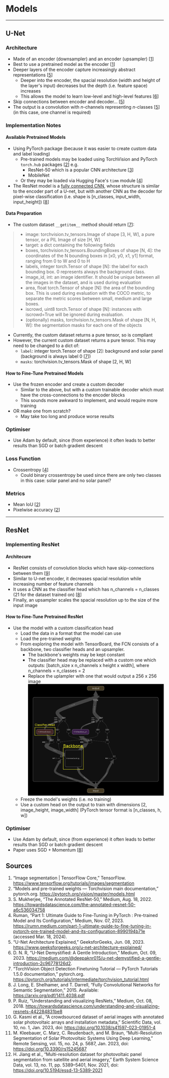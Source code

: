 # Models 
---

## U-Net
### Architecture
- Made of an encoder (downsampler) and an encoder (upsampler) \[[1](#sources)\]
- Best to use a pretrained model as the encoder \[[1](#sources)\]
- Deeper layers of the encoder capture increasingly abstract representations \[[5](#sources)\]
  - Deeper into the encoder, the spacial resolution (width and height of the layer's input) decreases but  the depth (i.e. feature space) increases
  - This allows the model to learn low-level and high-level features \[[6](#sources)\]
- Skip connections between encoder and decoder... \[[5](#sources)\]
- The output is a convolution with *n*-channels representing *n*-classes \[[5](#sources)\] (in this case, one channel is required)

### Implementation Notes
#### Available Pretrained Models
- Using PyTorch package (because it was easier to create custom data and label loading)
  - Pre-trained models may be loaded using TorchVision and PyTorch `torch.hub` packages \[[2](#sources)\] e.g.
    - ResNet-50 which is a popular CNN architecture \[[3](#sources)\]
    - MobileNet
  - Or they may be loaded via Hugging Face's `timm` module \[[4](#sources)\]
- The ResNet model is a [fully connected CNN](#fully-connected-cnn), whose structure is similar to the encoder part of a U-net, but with another CNN as the decoder for pixel-wise classification (i.e. shape is [n_classes, input_width, input_height]) \[[8](#sources)\]

#### Data Preparation
- The custom dataset `__getitem__` method should return \[[7](#sources)\]:
>- image: torchvision.tv_tensors.Image of shape [3, H, W], a pure tensor, or a PIL Image of size [H, W]
>- target: a dict containing the following fields
>  - boxes, torchvision.tv_tensors.BoundingBoxes of shape [N, 4]: the coordinates of the N bounding boxes in [x0, y0, x1, y1] format, ranging from 0 to W and 0 to H
>  - labels, integer torch.Tensor of shape [N]: the label for each bounding box. 0 represents always the background class.
>  - image_id, int: an image identifier. It should be unique between all the images in the dataset, and is used during evaluation
>  - area, float torch.Tensor of shape [N]: the area of the bounding box. This is used during evaluation with the COCO metric, to separate the metric scores between small, medium and large boxes.
>  - iscrowd, uint8 torch.Tensor of shape [N]: instances with iscrowd=True will be ignored during evaluation.
>  - (optionally) masks, torchvision.tv_tensors.Mask of shape [N, H, W]: the segmentation masks for each one of the objects

- Currently, the custom dataset returns a pure tensor, so is compliant
- However, the current custom dataset returns a pure tensor. This may need to be changed to a dict of:
  - `label`: integer torch.Tensor of shape [2]: background and solar panel (background is always label 0 \[[7](#sources)\])
  - `masks`: torchvision.tv_tensors.Mask of shape [2, H, W]

#### How to Fine-Tune Pretrained Models
- Use the frozen encoder and create a custom decoder
  - Similar to the above, but with a custom trainable decoder which must have the cross-connections to the encoder blocks
  - This sounds more awkward to implement, and would require more training
- OR make one from scratch?
  - May take too long and produce worse results

### Optimiser
- Use Adam by default, since (from experience) it often leads to better results than SGD or batch gradient descent

### Loss Function
- Crossentropy \[[4](#sources)\]
  - Could binary crossentropy be used since there are only two classes in this case: solar panel and no solar panel?

### Metrics
- Mean IoU \[[2](#sources)\]
- Pixelwise accuracy \[[2](#sources)\]
---

## ResNet
### Implementing ResNet
#### Architecure
- ResNet consists of convolution blocks which have skip-connections between them \[[9](#sources)\]
- Similar to U-net encoder, it decreases spacial resolution while increasing number of feature channels
- It uses a CNN as the classifier head which has n_channels = n_classes (21 for the dataset trained on) \[[8](#sources)\]
- Finally, an upsampler scales the spacial resolution up to the size of the input image

#### How to Fine-Tune Pretrained ResNet
- Use the model with a custom classification head
  - Load the data in a format that the model can use
  - Load the pre-trained weights
  - From exploring the model with TensorBoard, the FCN consists of a backbone, two classifier heads and an upsampler.
    - The backbone's weights may be kept constant
    - The classifier head may be replaced with a custom one which outputs: [batch_size x n_channels x height x width], where n_channels = n_classes = 2
    - Replace the uplampler with one that would output a 256 x 256 image
![alt text](images/ResNet-50_annotated.png)
  - Freeze the model's weights (i.e. no training)
  - Use a custom head on the output to train with dimensions [2, image_height, image_width] (PyTorch tensor format is [n_classes, h, w])

### Optimiser
- Use Adam by default, since (from experience) it often leads to better results than SGD or batch gradient descent
- Paper uses SGD + Momentum \[[8](#sources)\]

## Sources
1. “Image segmentation | TensorFlow Core,” TensorFlow. https://www.tensorflow.org/tutorials/images/segmentation
2. “Models and pre-trained weights — Torchvision main documentation,” pytorch.org. https://pytorch.org/vision/master/models.html
3. S. Mukherjee, “The Annotated ResNet-50,” Medium, Aug. 18, 2022. https://towardsdatascience.com/the-annotated-resnet-50-a6c536034758
4. Ruman, “Part 1: Ultimate Guide to Fine-Tuning in PyTorch : Pre-trained Model and Its Configuration,” Medium, Nov. 07, 2023. https://rumn.medium.com/part-1-ultimate-guide-to-fine-tuning-in-pytorch-pre-trained-model-and-its-configuration-8990194b71e (accessed Mar. 18, 2024).
5. “U-Net Architecture Explained,” GeeksforGeeks, Jun. 08, 2023. https://www.geeksforgeeks.org/u-net-architecture-explained/
6. D. N. R, “U-Net Demystified: A Gentle Introduction,” Medium, Oct. 09, 2023. https://medium.com/@deepaknr015/u-net-demystified-a-gentle-introduction-2c96778126d2.
7. “TorchVision Object Detection Finetuning Tutorial — PyTorch Tutorials 1.5.0 documentation,” pytorch.org. https://pytorch.org/tutorials/intermediate/torchvision_tutorial.html
8. J. Long, E. Shelhamer, and T. Darrell, “Fully Convolutional Networks for Semantic Segmentation,” 2015. Available: https://arxiv.org/pdf/1411.4038.pdf
9. P. Ruiz, “Understanding and visualizing ResNets,” Medium, Oct. 08, 2018. https://towardsdatascience.com/understanding-and-visualizing-resnets-442284831be8
10. G. Kasmi et al., “A crowdsourced dataset of aerial images with annotated solar photovoltaic arrays and installation metadata,” Scientific Data, vol. 10, no. 1, Jan. 2023, doi: https://doi.org/10.1038/s41597-023-01951-4
11. M. Kleebauer, C. Marz, C. Reudenbach, and M. Braun, “Multi-Resolution Segmentation of Solar Photovoltaic Systems Using Deep Learning,” Remote Sensing, vol. 15, no. 24, p. 5687, Jan. 2023, doi: https://doi.org/10.3390/rs15245687
12. H. Jiang et al., “Multi-resolution dataset for photovoltaic panel segmentation from satellite and aerial imagery,” Earth System Science Data, vol. 13, no. 11, pp. 5389–5401, Nov. 2021, doi: https://doi.org/10.5194/essd-13-5389-2021